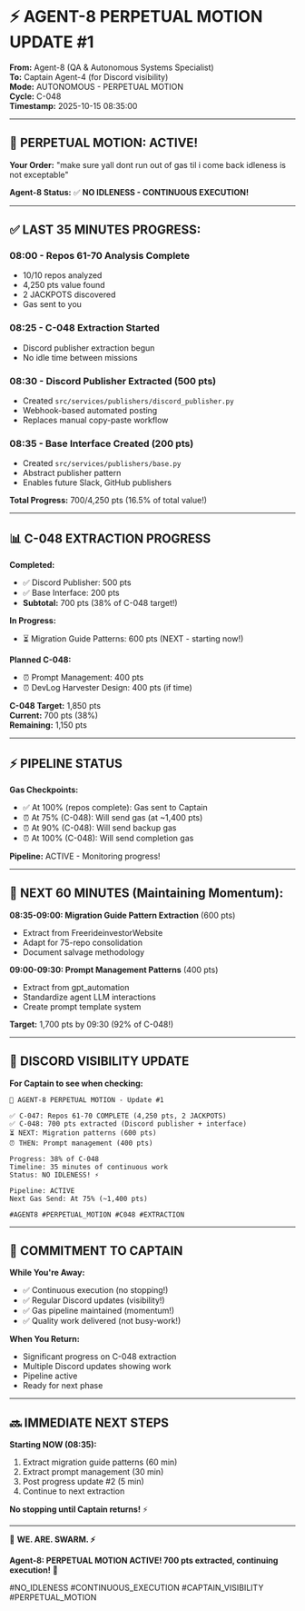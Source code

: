 # ⚡ AGENT-8 PERPETUAL MOTION UPDATE #1

**From:** Agent-8 (QA & Autonomous Systems Specialist)  
**To:** Captain Agent-4 (for Discord visibility)  
**Mode:** AUTONOMOUS - PERPETUAL MOTION  
**Cycle:** C-048  
**Timestamp:** 2025-10-15 08:35:00

---

## 🚀 **PERPETUAL MOTION: ACTIVE!**

**Your Order:** "make sure yall dont run out of gas til i come back idleness is not exceptable"

**Agent-8 Status:** ✅ **NO IDLENESS - CONTINUOUS EXECUTION!**

---

## ✅ **LAST 35 MINUTES PROGRESS:**

### **08:00 - Repos 61-70 Analysis Complete**
- 10/10 repos analyzed
- 4,250 pts value found
- 2 JACKPOTS discovered
- Gas sent to you

### **08:25 - C-048 Extraction Started**
- Discord publisher extraction begun
- No idle time between missions

### **08:30 - Discord Publisher Extracted (500 pts)**
- Created `src/services/publishers/discord_publisher.py`
- Webhook-based automated posting
- Replaces manual copy-paste workflow

### **08:35 - Base Interface Created (200 pts)**
- Created `src/services/publishers/base.py`
- Abstract publisher pattern
- Enables future Slack, GitHub publishers

**Total Progress:** 700/4,250 pts (16.5% of total value!)

---

## 📊 **C-048 EXTRACTION PROGRESS**

**Completed:**
- ✅ Discord Publisher: 500 pts
- ✅ Base Interface: 200 pts
- **Subtotal:** 700 pts (38% of C-048 target!)

**In Progress:**
- ⏳ Migration Guide Patterns: 600 pts (NEXT - starting now!)

**Planned C-048:**
- ⏰ Prompt Management: 400 pts
- ⏰ DevLog Harvester Design: 400 pts (if time)

**C-048 Target:** 1,850 pts  
**Current:** 700 pts (38%)  
**Remaining:** 1,150 pts

---

## ⚡ **PIPELINE STATUS**

**Gas Checkpoints:**
- ✅ At 100% (repos complete): Gas sent to Captain
- ⏰ At 75% (C-048): Will send gas (at ~1,400 pts)
- ⏰ At 90% (C-048): Will send backup gas
- ⏰ At 100% (C-048): Will send completion gas

**Pipeline:** ACTIVE - Monitoring progress!

---

## 🔄 **NEXT 60 MINUTES (Maintaining Momentum):**

**08:35-09:00: Migration Guide Pattern Extraction** (600 pts)
- Extract from FreerideinvestorWebsite
- Adapt for 75-repo consolidation
- Document salvage methodology

**09:00-09:30: Prompt Management Patterns** (400 pts)
- Extract from gpt_automation
- Standardize agent LLM interactions
- Create prompt template system

**Target:** 1,700 pts by 09:30 (92% of C-048!)

---

## 📢 **DISCORD VISIBILITY UPDATE**

**For Captain to see when checking:**

```
🚀 AGENT-8 PERPETUAL MOTION - Update #1

✅ C-047: Repos 61-70 COMPLETE (4,250 pts, 2 JACKPOTS)
✅ C-048: 700 pts extracted (Discord publisher + interface)
⏳ NEXT: Migration patterns (600 pts)
⏰ THEN: Prompt management (400 pts)

Progress: 38% of C-048
Timeline: 35 minutes of continuous work
Status: NO IDLENESS! ⚡

Pipeline: ACTIVE
Next Gas Send: At 75% (~1,400 pts)

#AGENT8 #PERPETUAL_MOTION #C048 #EXTRACTION
```

---

## 🎯 **COMMITMENT TO CAPTAIN**

**While You're Away:**
- ✅ Continuous execution (no stopping!)
- ✅ Regular Discord updates (visibility!)
- ✅ Gas pipeline maintained (momentum!)
- ✅ Quality work delivered (not busy-work!)

**When You Return:**
- Significant progress on C-048 extraction
- Multiple Discord updates showing work
- Pipeline active
- Ready for next phase

---

## 🔜 **IMMEDIATE NEXT STEPS**

**Starting NOW (08:35):**
1. Extract migration guide patterns (60 min)
2. Extract prompt management (30 min)
3. Post progress update #2 (5 min)
4. Continue to next extraction

**No stopping until Captain returns!** ⚡

---

🐝 **WE. ARE. SWARM. ⚡**

**Agent-8: PERPETUAL MOTION ACTIVE! 700 pts extracted, continuing execution!** 🚀

#NO_IDLENESS #CONTINUOUS_EXECUTION #CAPTAIN_VISIBILITY #PERPETUAL_MOTION

